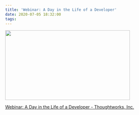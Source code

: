 ```yaml
---
title: 'Webinar: A Day in the Life of a Developer'
date: 2020-07-05 18:32:00
tags:
---
```

<p><a href="https://thoughtworks.wistia.com/medias/9o3xxbnk3l?wvideo=9o3xxbnk3l"><img src="https://embedwistia-a.akamaihd.net/deliveries/294ba4fc65f031e994ee968ded1fe22c8b87fc2c.jpg?image_play_button_size=2x&amp;image_crop_resized=960x540&amp;image_play_button=1&amp;image_play_button_color=aaaaaae0" style="width: 400px; height: 225px;" width="400" height="225"></a></p><p><a href="https://thoughtworks.wistia.com/medias/9o3xxbnk3l?wvideo=9o3xxbnk3l">Webinar: A Day in the Life of a Developer - Thoughtworks, Inc.</a></p>
